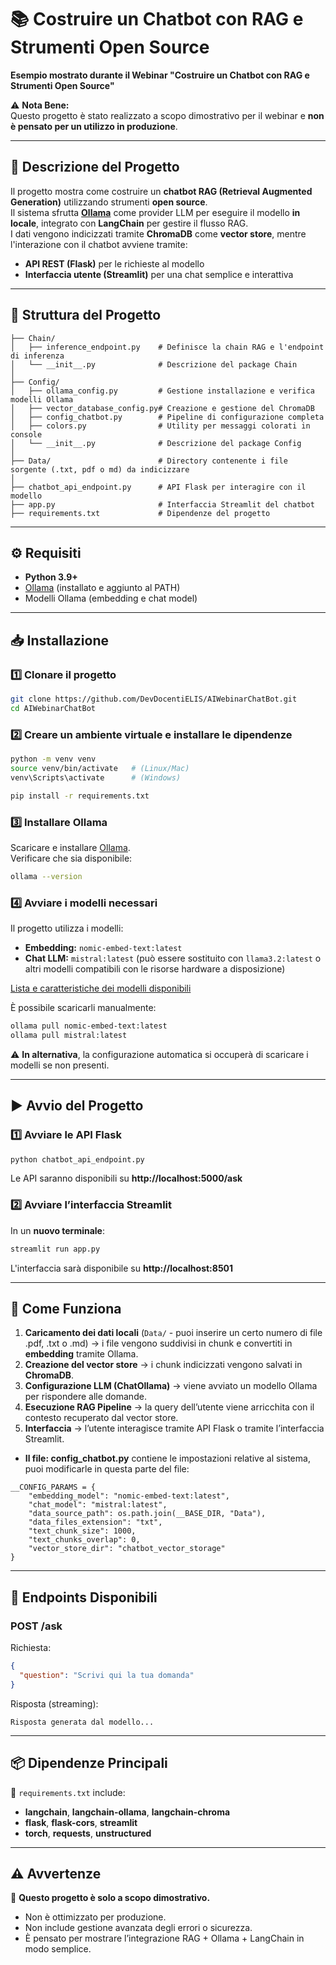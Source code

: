 # 📚 Costruire un Chatbot con RAG e Strumenti Open Source
**Esempio mostrato durante il Webinar "Costruire un Chatbot con RAG e Strumenti Open Source"**

⚠️ **Nota Bene:**  
Questo progetto è stato realizzato a scopo dimostrativo per il webinar e **non è pensato per un utilizzo in produzione**.  

---

## 📌 Descrizione del Progetto
Il progetto mostra come costruire un **chatbot RAG (Retrieval Augmented Generation)** utilizzando strumenti **open source**.  
Il sistema sfrutta **[Ollama](https://ollama.ai)** come provider LLM per eseguire il modello **in locale**, integrato con **LangChain** per gestire il flusso RAG.  
I dati vengono indicizzati tramite **ChromaDB** come **vector store**, mentre l'interazione con il chatbot avviene tramite:  
- **API REST (Flask)** per le richieste al modello  
- **Interfaccia utente (Streamlit)** per una chat semplice e interattiva  

---

## 🔧 Struttura del Progetto

```
├── Chain/
│   ├── inference_endpoint.py    # Definisce la chain RAG e l'endpoint di inferenza
│   └── __init__.py              # Descrizione del package Chain
│
├── Config/
│   ├── ollama_config.py         # Gestione installazione e verifica modelli Ollama
│   ├── vector_database_config.py# Creazione e gestione del ChromaDB
│   ├── config_chatbot.py        # Pipeline di configurazione completa
│   ├── colors.py                # Utility per messaggi colorati in console
│   └── __init__.py              # Descrizione del package Config
│
├── Data/                        # Directory contenente i file sorgente (.txt, pdf o md) da indicizzare
│
├── chatbot_api_endpoint.py      # API Flask per interagire con il modello
├── app.py                       # Interfaccia Streamlit del chatbot
├── requirements.txt             # Dipendenze del progetto
```

---

## ⚙️ Requisiti

- **Python 3.9+**
- [Ollama](https://ollama.ai) (installato e aggiunto al PATH)
- Modelli Ollama (embedding e chat model)

---

## 📥 Installazione

### 1️⃣ Clonare il progetto
```bash
git clone https://github.com/DevDocentiELIS/AIWebinarChatBot.git
cd AIWebinarChatBot
```

### 2️⃣ Creare un ambiente virtuale e installare le dipendenze
```bash
python -m venv venv
source venv/bin/activate   # (Linux/Mac)
venv\Scripts\activate      # (Windows)

pip install -r requirements.txt
```

### 3️⃣ Installare **Ollama**
Scaricare e installare [Ollama](https://ollama.ai).  
Verificare che sia disponibile:
```bash
ollama --version
```

### 4️⃣ Avviare i modelli necessari
Il progetto utilizza i modelli:
- **Embedding:** `nomic-embed-text:latest`
- **Chat LLM:** `mistral:latest` (può essere sostituito con `llama3.2:latest` o altri modelli compatibili con le risorse hardware a disposizione)

[Lista e caratteristiche dei modelli disponibili](https://ollama.com/library)

È possibile scaricarli manualmente:
```bash
ollama pull nomic-embed-text:latest
ollama pull mistral:latest
```

⚠️ **In alternativa**, la configurazione automatica si occuperà di scaricare i modelli se non presenti.

---

## ▶️ Avvio del Progetto

### 1️⃣ Avviare le API Flask
```bash
python chatbot_api_endpoint.py
```
Le API saranno disponibili su **http://localhost:5000/ask**

### 2️⃣ Avviare l’interfaccia Streamlit
In un **nuovo terminale**:
```bash
streamlit run app.py
```

L'interfaccia sarà disponibile su **http://localhost:8501**

---

## 🧠 Come Funziona

1. **Caricamento dei dati locali** (`Data/` - puoi inserire un certo numero di file .pdf, .txt o .md) → i file vengono suddivisi in chunk e convertiti in **embedding** tramite Ollama.
2. **Creazione del vector store** → i chunk indicizzati vengono salvati in **ChromaDB**.
3. **Configurazione LLM (ChatOllama)** → viene avviato un modello Ollama per rispondere alle domande.
4. **Esecuzione RAG Pipeline** → la query dell’utente viene arricchita con il contesto recuperato dal vector store.
5. **Interfaccia** → l’utente interagisce tramite API Flask o tramite l’interfaccia Streamlit.

- **Il file: config_chatbot.py** contiene le impostazioni relative al sistema, puoi modificarle in questa parte del file:

```
__CONFIG_PARAMS = {
    "embedding_model": "nomic-embed-text:latest",
    "chat_model": "mistral:latest",
    "data_source_path": os.path.join(__BASE_DIR, "Data"),
    "data_files_extension": "txt",
    "text_chunk_size": 1000,
    "text_chunks_overlap": 0,
    "vector_store_dir": "chatbot_vector_storage"
}
```


---

## 🔗 Endpoints Disponibili

### **POST /ask**
Richiesta:
```json
{
  "question": "Scrivi qui la tua domanda"
}
```

Risposta (streaming):
```
Risposta generata dal modello...
```

---

## 📦 Dipendenze Principali
📄 `requirements.txt` include:
- **langchain**, **langchain-ollama**, **langchain-chroma**
- **flask**, **flask-cors**, **streamlit**
- **torch**, **requests**, **unstructured**

---

## ⚠️ Avvertenze
🚨 **Questo progetto è solo a scopo dimostrativo.**
- Non è ottimizzato per produzione.
- Non include gestione avanzata degli errori o sicurezza.
- È pensato per mostrare l’integrazione RAG + Ollama + LangChain in modo semplice.
